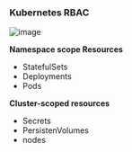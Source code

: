 ### Kubernetes RBAC

![image](https://user-images.githubusercontent.com/40435982/145631639-04ab3c96-f884-4c87-942b-8011449448ac.png)

**Namespace scope Resources**
- StatefulSets
- Deployments
- Pods

**Cluster-scoped resources**
- Secrets
- PersistenVolumes
- nodes

